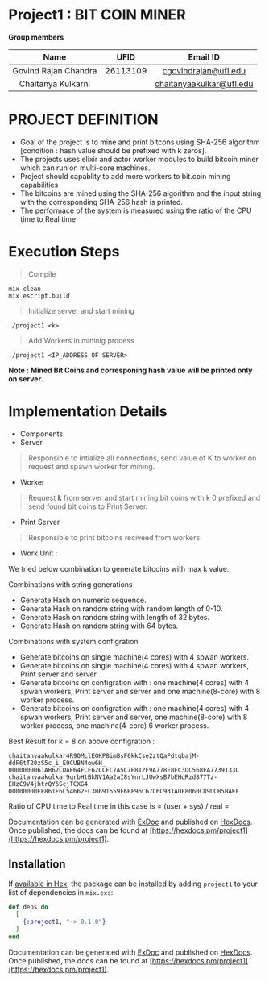 # Project1 : BIT COIN MINER

**Group members**

| Name                 | UFID     | Email ID                 |
| :------------------: | :------: | :----------------------: |
| Govind Rajan Chandra | 26113109 | cgovindrajan@ufl.edu     |
| Chaitanya Kulkarni   |          | chaitanyaakulkar@ufl.edu |

# PROJECT DEFINITION

- Goal of the project is to mine and print bitcons using SHA-256 algorithm [condition : hash value should be prefixed with k zeros].
- The projects uses elixir and actor worker modules to build bitcoin miner which can run on multi-core machines.
- Project should capablity to add more workers  to bit.coin mining capabilities
- The bitcoins are mined using the SHA-256 algorithm and the input string with the corresponding SHA-256 hash is printed.
- The performace of the system is measured using the ratio of the CPU time to Real time

# Execution Steps

> Compile

```
mix clean
mix escript.build
```
 
> Initialize server and start mining 

``` 
./project1 <k>
```
  
> Add Workers in mininig process

``` 
./project1 <IP_ADDRESS OF SERVER>
```
 
 **Note : Mined Bit Coins and corresponing hash value will be printed only on server.**

# Implementation Details

- Components:
- Server
> Responsible to intialize all connections, send value of K to worker on request and spawn worker for mining.
- Worker
> Request **k** from server and start mining bit coins with k 0 prefixed and send found bit coins to Print Server.
- Print Server 
> Responsible to print bitcoins reciveed from workers.

- Work Unit :

We tried below combination to generate bitcoins with max k value.

Combinations with string generations
- Generate Hash on numeric sequence.
- Generate Hash on random string with random length of 0-10.
- Generate Hash on random string with length of 32 bytes.
- Generate Hash on random string with 64 bytes.

Combinations with system configration
- Generate bitcoins on single machine(4 cores) with 4 spwan workers.
- Generate bitcoins on single machine(4 cores) with 4 spwan workers, Print server and server.
- Generate bitcoins on configration with : one machine(4 cores) with 4 spwan workers, Print server and server and  one machine(8-core) with 8 worker process.
- Generate bitcoins on configration with : one machine(4 cores) with 4 spwan workers, Print server and server, one machine(8-core) with 8 worker process, one machine(4-core) 6 worker process.

Best Result for k = 8 on above configration :

``` Govinds-MacBook-Pro:bitcoin_miner cgovindrajan$ ./project1 8
chaitanyaakulkar4R9OMLlEOKP8imBsF0kkCse2ztQaPdtqbajM-ddF6tT20zS5c_i_E9CUBN4ow6H_	0000000061AB62CDAE64FCE62CCFC7A5C7E812E9A778E8EC3DC568FA7739133C
chaitanyaakulkar9qrbHtBkNV1Aa2aI8sYnrLJUwXsB7bEHqRzd877Tz-EHzC9V4jhtrQY6ScjTCXG4	00000000EE861F6C54662FC3B691559F6BF96C67C6C931ADF8060C89DCB5BAEF
```

Ratio of CPU time to Real time in this case is = (user + sys) / real = 

Documentation can be generated with [ExDoc](https://github.com/elixir-lang/ex_doc)
and published on [HexDocs](https://hexdocs.pm). Once published, the docs can
be found at [https://hexdocs.pm/project1](https://hexdocs.pm/project1).

## Installation

If [available in Hex](https://hex.pm/docs/publish), the package can be installed
by adding `project1` to your list of dependencies in `mix.exs`:

```elixir
def deps do
  [
    {:project1, "~> 0.1.0"}
  ]
end
```

Documentation can be generated with [ExDoc](https://github.com/elixir-lang/ex_doc)
and published on [HexDocs](https://hexdocs.pm). Once published, the docs can
be found at [https://hexdocs.pm/project1](https://hexdocs.pm/project1).

